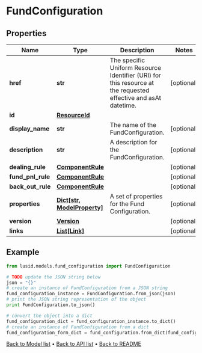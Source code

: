 # FundConfiguration


## Properties
Name | Type | Description | Notes
------------ | ------------- | ------------- | -------------
**href** | **str** | The specific Uniform Resource Identifier (URI) for this resource at the requested effective and asAt datetime. | [optional] 
**id** | [**ResourceId**](ResourceId.md) |  | 
**display_name** | **str** | The name of the FundConfiguration. | [optional] 
**description** | **str** | A description for the FundConfiguration. | [optional] 
**dealing_rule** | [**ComponentRule**](ComponentRule.md) |  | [optional] 
**fund_pnl_rule** | [**ComponentRule**](ComponentRule.md) |  | [optional] 
**back_out_rule** | [**ComponentRule**](ComponentRule.md) |  | [optional] 
**properties** | [**Dict[str, ModelProperty]**](ModelProperty.md) | A set of properties for the Fund Configuration. | [optional] 
**version** | [**Version**](Version.md) |  | [optional] 
**links** | [**List[Link]**](Link.md) |  | [optional] 

## Example

```python
from lusid.models.fund_configuration import FundConfiguration

# TODO update the JSON string below
json = "{}"
# create an instance of FundConfiguration from a JSON string
fund_configuration_instance = FundConfiguration.from_json(json)
# print the JSON string representation of the object
print FundConfiguration.to_json()

# convert the object into a dict
fund_configuration_dict = fund_configuration_instance.to_dict()
# create an instance of FundConfiguration from a dict
fund_configuration_form_dict = fund_configuration.from_dict(fund_configuration_dict)
```
[Back to Model list](../README.md#documentation-for-models) &#8226; [Back to API list](../README.md#documentation-for-api-endpoints) &#8226; [Back to README](../README.md)



